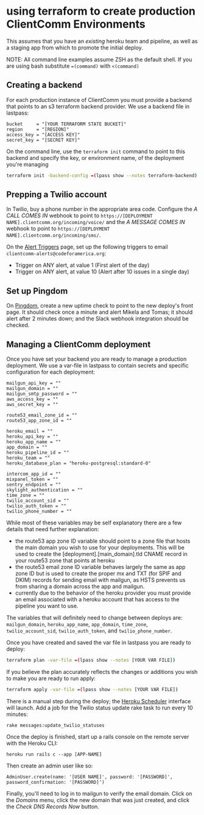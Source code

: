 # using terraform to create production ClientComm Environments

This assumes that you have an *existing* heroku team and pipeline, as well as
a staging app from which to promote the initial deploy.

NOTE: All command line examples assume ZSH as the default shell. If you are using
bash substitute `=(command)` with `<(command)`

## Creating a backend

For each production instance of ClientComm you must provide a backend that points
to an s3 terraform backend provider. We use a backend file in lastpass:
```
bucket     = "[YOUR TERRAFORM STATE BUCKET]"
region     = "[REGION]"
access_key = "[ACCESS KEY]"
secret_key = "[SECRET KEY]"
```

On the command line, use the `terraform init` command to point to this backend
and specify the key, or environment name, of the deployment you're managing
```bash
terraform init -backend-config =(lpass show --notes terraform-backend) -backend-config 'key=[DEPLOYMENT NAME]'
```

## Prepping a Twilio account

In Twilio, buy a phone number in the appropriate area code. Configure the _A CALL COMES IN_ webhook
to point to `https://[DEPLOYMENT NAME].clientcomm.org/incoming/voice/` and the _A MESSAGE COMES IN_
webhook to point to `https://[DEPLOYMENT NAME].clientcomm.org/incoming/sms/`.

On the [Alert Triggers](https://www.twilio.com/console/runtime/triggers/alert/create) page, set up
the following triggers to email `clientcomm-alerts@codeforamerica.org`:

* Trigger on ANY alert, at value 1 (First alert of the day)
* Trigger on ANY alert, at value 10 (Alert after 10 issues in a single day)

## Set up Pingdom

On [Pingdom](https://my.pingdom.com/newchecks/checks), create a new uptime check to point to the
new deploy's front page. It should check once a minute and alert Mikela and Tomas; it should alert
after 2 minutes down; and the Slack webhook integration should be checked.

## Managing a ClientComm deployment

Once you have set your backend you are ready to manage a production deployment.
We use a var-file in lastpass to contain secrets and specific configuration
for each deployment:
```
mailgun_api_key = ""
mailgun_domain = ""
mailgun_smtp_password = ""
aws_access_key = ""
aws_secret_key = ""

route53_email_zone_id = ""
route53_app_zone_id = ""

heroku_email = ""
heroku_api_key = ""
heroku_app_name = ""
app_domain = ""
heroku_pipeline_id = ""
heroku_team = ""
heroku_database_plan = "heroku-postgresql:standard-0"

intercom_app_id = ""
mixpanel_token = ""
sentry_endpoint = ""
skylight_authentication = ""
time_zone = ""
twilio_account_sid = ""
twilio_auth_token = ""
twilio_phone_number = ""
```

While most of these variables may be self explanatory there are a few details
that need further explanation:
* the route53 app zone ID variable should point to a zone file that hosts the
main domain you wish to use for your deployments. This will be used to create
the [deployment].[main_domain].tld CNAME record in your route53 zone that points
at heroku
* the route53 email zone ID variable behaves largely the same as app zone ID
but is used to create the proper mx and TXT (for SPIF and DKIM) records for sending
email with mailgun, as HSTS prevents us from sharing a domain across the app and mailgun.
* currently due to the behavior of the heroku provider you must provide an email
associated with a heroku account that has access to the pipeline you want to use.

The variables that will definitely need to change between deploys are: `mailgun_domain`,
`heroku_app_name`, `app_domain`, `time_zone`, `twilio_account_sid`, `twilio_auth_token`,
and `twilio_phone_number`.

Once you have created and saved the var file in lastpass you are ready to deploy:
```bash
terraform plan -var-file =(lpass show --notes [YOUR VAR FILE])
```

If you believe the plan accurately reflects the changes or additions you wish
to make you are ready to run apply:
```bash
terraform apply -var-file =(lpass show --notes [YOUR VAR FILE])
```

There is a manual step during the deploy; the [Heroku Scheduler](https://devcenter.heroku.com/articles/scheduler) interface will
launch. Add a job for the Twilio status update rake task to run every 10 minutes:

```
rake messages:update_twilio_statuses
```

Once the deploy is finished, start up a rails console on the remote server with the
Heroku CLI:

```
heroku run rails c --app [APP-NAME]
```

Then create an admin user like so:

```
AdminUser.create(name: '[USER NAME]', password: '[PASSWORD]', password_confirmation: '[PASSWORD]')
```

Finally, you'll need to log in to mailgun to verify the email domain. Click on the
*Domains* menu, click the new domain that was just created, and click the *Check DNS Records Now*
button.
